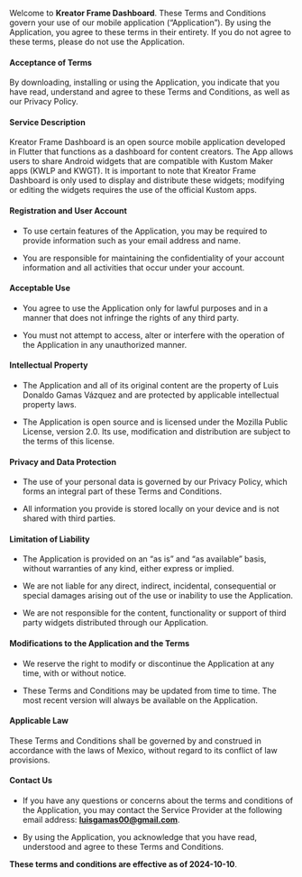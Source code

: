 Welcome to **Kreator Frame Dashboard**. These Terms and Conditions govern your use of our mobile application (“Application”). By using the Application, you agree to these terms in their entirety. If you do not agree to these terms, please do not use the Application.

#### Acceptance of Terms

By downloading, installing or using the Application, you indicate that you have read, understand and agree to these Terms and Conditions, as well as our Privacy Policy.

#### Service Description

Kreator Frame Dashboard is an open source mobile application developed in Flutter that functions as a dashboard for content creators. The App allows users to share Android widgets that are compatible with Kustom Maker apps (KWLP and KWGT). It is important to note that Kreator Frame Dashboard is only used to display and distribute these widgets; modifying or editing the widgets requires the use of the official Kustom apps.

#### Registration and User Account

* To use certain features of the Application, you may be required to provide information such as your email address and name.

* You are responsible for maintaining the confidentiality of your account information and all activities that occur under your account.

#### Acceptable Use

* You agree to use the Application only for lawful purposes and in a manner that does not infringe the rights of any third party.

* You must not attempt to access, alter or interfere with the operation of the Application in any unauthorized manner.

#### Intellectual Property

* The Application and all of its original content are the property of Luis Donaldo Gamas Vázquez and are protected by applicable intellectual property laws.

* The Application is open source and is licensed under the Mozilla Public License, version 2.0. Its use, modification and distribution are subject to the terms of this license.

#### Privacy and Data Protection

* The use of your personal data is governed by our Privacy Policy, which forms an integral part of these Terms and Conditions.

* All information you provide is stored locally on your device and is not shared with third parties.

#### Limitation of Liability

* The Application is provided on an “as is” and “as available” basis, without warranties of any kind, either express or implied.

* We are not liable for any direct, indirect, incidental, consequential or special damages arising out of the use or inability to use the Application.

* We are not responsible for the content, functionality or support of third party widgets distributed through our Application.

#### Modifications to the Application and the Terms

* We reserve the right to modify or discontinue the Application at any time, with or without notice.

* These Terms and Conditions may be updated from time to time. The most recent version will always be available on the Application.

#### Applicable Law

These Terms and Conditions shall be governed by and construed in accordance with the laws of Mexico, without regard to its conflict of law provisions.

#### Contact Us

* If you have any questions or concerns about the terms and conditions of the Application, you may contact the Service Provider at the following email address: **luisgamas00@gmail.com**.

* By using the Application, you acknowledge that you have read, understood and agree to these Terms and Conditions.

**These terms and conditions are effective as of 2024-10-10**.